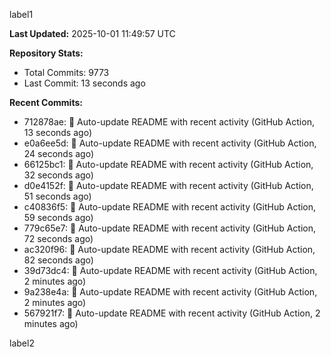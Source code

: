 
label1 
<!-- ACTIVITY_START -->
**Last Updated:** 2025-10-01 11:49:57 UTC

**Repository Stats:**
- Total Commits: 9773
- Last Commit: 13 seconds ago

**Recent Commits:**
- 712878ae: 🤖 Auto-update README with recent activity (GitHub Action, 13 seconds ago)
- e0a6ee5d: 🤖 Auto-update README with recent activity (GitHub Action, 24 seconds ago)
- 66125bc1: 🤖 Auto-update README with recent activity (GitHub Action, 32 seconds ago)
- d0e4152f: 🤖 Auto-update README with recent activity (GitHub Action, 51 seconds ago)
- c40836f5: 🤖 Auto-update README with recent activity (GitHub Action, 59 seconds ago)
- 779c65e7: 🤖 Auto-update README with recent activity (GitHub Action, 72 seconds ago)
- ac320f96: 🤖 Auto-update README with recent activity (GitHub Action, 82 seconds ago)
- 39d73dc4: 🤖 Auto-update README with recent activity (GitHub Action, 2 minutes ago)
- 9a238e4a: 🤖 Auto-update README with recent activity (GitHub Action, 2 minutes ago)
- 567921f7: 🤖 Auto-update README with recent activity (GitHub Action, 2 minutes ago)
<!-- ACTIVITY_END -->

label2
